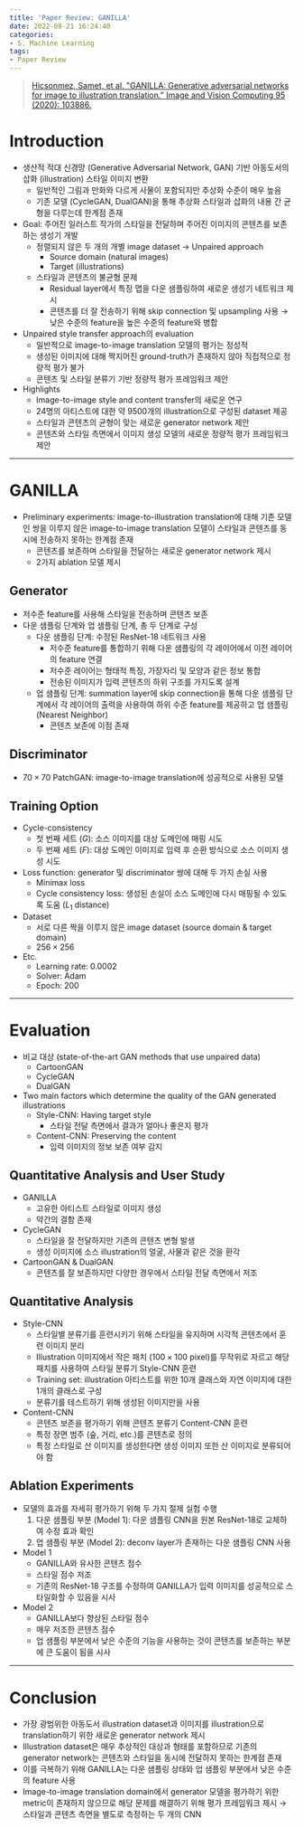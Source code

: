 ```yaml
---
title: 'Paper Review: GANILLA'
date: 2022-08-21 16:24:40
categories:
- 5. Machine Learning
tags:
- Paper Review
---
```

> [Hicsonmez, Samet, et al. "GANILLA: Generative adversarial networks for image to illustration translation." Image and Vision Computing 95 (2020): 103886.](https://arxiv.org/pdf/2002.05638.pdf)

# Introduction

+ 생산적 적대 신경망 (Generative Adversarial Network, GAN) 기반 아동도서의 삽화 (illustration) 스타일 이미지 변환
  + 일반적인 그림과 만화와 다르게 사물이 포함되지만 추상화 수준이 매우 높음
  + 기존 모델 (CycleGAN, DualGAN)을 통해 추상화 스타일과 삽화의 내용 간 균형을 다루는데 한계점 존재
+ Goal: 주어진 일러스트 작가의 스타일을 전달하며 주어진 이미지의 콘텐츠를 보존하는 생성기 개발
  + 정렬되지 않은 두 개의 개별 image dataset $\rightarrow$ Unpaired approach
    + Source domain (natural images)
    + Target (illustrations)
  + 스타일과 콘텐츠의 불균형 문제
    + Residual layer에서 특징 맵을 다운 샘플링하여 새로운 생성기 네트워크 제시
    + 콘텐츠를 더 잘 전송하기 위해 skip connection 및 upsampling 사용 $\rightarrow$ 낮은 수준의 feature을 높은 수준의 feature와 병합
+ Unpaired style transfer approach의 evaluation
  + 일반적으로 image-to-image translation 모델의 평가는 정성적
  + 생성된 이미지에 대해 짝지어진 ground-truth가 존재하지 않아 직접적으로 정량적 평가 불가
  + 콘텐츠 및 스타일 분류기 기반 정량적 평가 프레임워크 제안
+ Highlights
  + Image-to-image style and content transfer의 새로운 연구
  + 24명의 아티스트에 대한 약 9500개의 illustration으로 구성된 dataset 제공
  + 스타일과 콘텐츠의 균형이 맞는 새로운 generator network 제안
  + 콘텐츠와 스타일 측면에서 이미지 생성 모델의 새로운 정량적 평가 프레임워크 제안

<!-- More -->

***

# GANILLA

+ Preliminary experiments: image-to-illustration translation에 대해 기존 모델인 쌍을 이루지 않은 image-to-image translation 모델이 스타일과 콘텐츠를 동시에 전송하지 못하는 한계점 존재
  + 콘텐츠를 보존하며 스타일을 전달하는 새로운 generator network 제시
  + 2가지 ablation 모델 제시

## Generator

+ 저수준 feature를 사용해 스타일을 전송하며 콘텐츠 보존
+ 다운 샘플링 단계와 업 샘플링 단계, 총 두 단계로 구성
  + 다운 샘플링 단계: 수정된 ResNet-18 네트워크 사용
    + 저수준 feature를 통합하기 위해 다운 샘플링의 각 레이어에서 이전 레이어의 feature 연결
    + 저수준 레이어는 형태적 특징, 가장자리 및 모양과 같은 정보 통합
    + 전송된 이미지가 입력 콘텐츠의 하위 구조를 가지도록 설계
  + 업 샘플링 단계: summation layer에 skip connection을 통해 다운 샘플링 단계에서 각 레이어의 출력을 사용하여 하위 수준 feature를 제공하고 업 샘플링 (Nearest Neighbor)
    + 콘텐츠 보존에 이점 존재

## Discriminator

+ $70\times70$ PatchGAN: image-to-image translation에 성공적으로 사용된 모델

## Training Option

+ Cycle-consistency
  + 첫 번째 세트 ($G$): 소스 이미지를 대상 도메인에 매핑 시도
  + 두 번째 세트 ($F$): 대상 도메인 이미지로 입력 후 순환 방식으로 소스 이미지 생성 시도
+ Loss function: generator 및 discriminator 쌍에 대해 두 가지 손실 사용
  + Minimax loss
  + Cycle consistency loss: 생성된 손실이 소스 도메인에 다시 매핑될 수 있도록 도움 ($L_1$ distance)
+ Dataset
  + 서로 다른 짝을 이루지 않은 image dataset (source domain & target domain)
  + $256\times256$
+ Etc.
  + Learning rate: 0.0002
  + Solver: Adam
  + Epoch: 200

***

# Evaluation

+ 비교 대상 (state-of-the-art GAN methods that use unpaired data)
  + CartoonGAN
  + CycleGAN
  + DualGAN
+ Two main factors which determine the quality of the GAN generated illustrations
  + Style-CNN: Having target style
    + 스타일 전달 측면에서 결과가 얼마나 좋은지 평가
  + Content-CNN: Preserving the content
    + 입력 이미지의 정보 보존 여부 감지

## Quantitative Analysis and User Study

+ GANILLA
  + 고유한 아티스트 스타일로 이미지 생성
  + 약간의 결함 존재
+ CycleGAN
  + 스타일을 잘 전달하지만 기존의 콘텐츠 변형 발생
  + 생성 이미지에 소스 illustration의 얼굴, 사물과 같은 것을 환각
+ CartoonGAN & DualGAN
  + 콘텐츠를 잘 보존하지만 다양한 경우에서 스타일 전달 측면에서 저조

## Quantitative Analysis

+ Style-CNN
  + 스타일별 분류기를 훈련시키기 위해 스타일을 유지하며 시각적 콘텐츠에서 훈련 이미지 분리
  + Illustration 이미지에서 작은 패치 ($100\times100$ pixel)를 무작위로 자르고 해당 패치를 사용하여 스타일 분류기 Style-CNN 훈련
  + Training set: illustration 아티스트를 위한 10개 클래스와 자연 이미지에 대한 1개의 클래스로 구성
  + 분류기를 테스트하기 위해 생성된 이미지만을 사용
+ Content-CNN
  + 콘텐츠 보존을 평가하기 위해 콘텐츠 분류기 Content-CNN 훈련
  + 특정 장면 범주 (숲, 거리, etc.)를 콘텐츠로 정의
  + 특정 스타일로 산 이미지를 생성한다면 생성 이미지 또한 산 이미지로 분류되어야 함

## Ablation Experiments

+ 모델의 효과를 자세히 평가하기 위해 두 가지 절제 실험 수행
  1. 다운 샘플링 부분 (Model 1): 다운 샘플링 CNN을 원본 ResNet-18로 교체하여 수정 효과 확인
  2. 업 샘플링 부분 (Model 2): deconv layer가 존재하는 다운 샘플링 CNN 사용
+ Model 1
  + GANILLA와 유사한 콘텐츠 점수
  + 스타일 점수 저조
  + 기존의 ResNet-18 구조를 수정하여 GANILLA가 입력 이미지를 성공적으로 스타일화할 수 있음을 시사
+ Model 2
  + GANILLA보다 향상된 스타일 점수
  + 매우 저조한 콘텐츠 점수
  + 업 샘플링 부분에서 낮은 수준의 기능을 사용하는 것이 콘텐츠를 보존하는 부분에 큰 도움이 됨을 시사

***

# Conclusion

+ 가장 광범위한 아동도서 illustration dataset과 이미지를 illustration으로 translation하기 위한 새로운 generator network 제시
+ Illustration dataset은 매우 추상적인 대상과 형태를 포함하므로 기존의 generator network는 콘텐츠와 스타일을 동시에 전달하지 못하는 한계점 존재
+ 이를 극복하기 위해 GANILLA는 다운 샘플링 상태와 업 샘플링 부분에서 낮은 수준의 feature 사용
+ Image-to-image translation domain에서 generator 모델을 평가하기 위한 metric이 존재하지 않으므로 해당 문제를 해결하기 위해 평가 프레임워크 제시 $\rightarrow$ 스타일과 콘텐츠 측면을 별도로 측정하는 두 개의 CNN